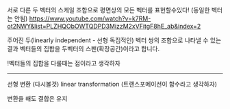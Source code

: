 




서로 다른 두 벡터의 스케일 조합으로 평면상의 모든 벡터를 표현할수있다! (동일한 벡터는 안됨)
https://www.youtube.com/watch?v=k7RM-ot2NWY&list=PLZHQObOWTQDPD3MizzM2xVFitgF8hE_ab&index=2

주어진 두(linearly independent - 선형 독집적인) 벡터 쌍의 조합으로 나타낼 수 있는 결과 벡터들의 집합을 두벡터의 스팬(확장공간)이라고 합니다.

!벡터들의 집합을 다룰때는 점이라고 생각하자

--------------
선형 변환 (다시볼것)
linear transformation (트랜스포메이션이 함수라고 생각하자)

변환을 해도 결합은 유지











